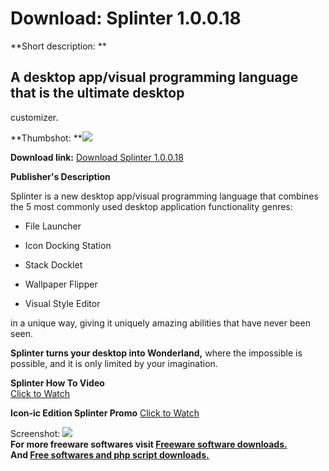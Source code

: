 # Download: Splinter 1.0.0.18

**Short description: **

## A desktop app/visual programming language that is the ultimate desktop
customizer.

  
**Thumbshot: **![](http://www.freewarefiles.com/screenshot/dpdsplinter_md.jpg)   
  
**Download link:** [Download Splinter 1.0.0.18](http://freesoftwares.boysofts.com/Splinter_program_76063.html)  
  

**Publisher's Description**  
  

Splinter is a new desktop app/visual programming language that combines the 5
most commonly used desktop application functionality genres:

  * File Launcher  

  * Icon Docking Station  

  * Stack Docklet  

  * Wallpaper Flipper  

  * Visual Style Editor 

in a unique way, giving it uniquely amazing abilities that have never been
seen.

**Splinter turns your desktop into Wonderland,** where the impossible is possible, and it is only limited by your imagination.

**Splinter How To Video**  
[Click to Watch](http://www.youtube.com/watch?v=0FnLuXFGiQk)

**Icon-ic Edition Splinter Promo** [Click to Watch](http://www.youtube.com/watch?v=dXZkaNQX7Ho)

  
  
Screenshot: ![](http://www.freewarefiles.com/screenshot/dpdsplinter.jpg)  
**For more freeware softwares visit [Freeware software downloads.](http://freesoftwares.boysofts.com/)**   
**And [Free softwares and php script downloads.](http://www.boysofts.com/)**

